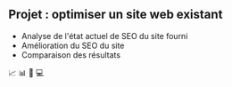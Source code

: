 ## Projet : optimiser un site web existant

- Analyse de l'état actuel de SEO du site fourni
- Amélioration du SEO du site
- Comparaison des résultats

📈 📊 🔎 💻
